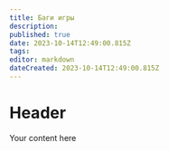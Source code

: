 ```yaml
---
title: Баги игры
description: 
published: true
date: 2023-10-14T12:49:00.815Z
tags: 
editor: markdown
dateCreated: 2023-10-14T12:49:00.815Z
---
```


# Header
Your content here